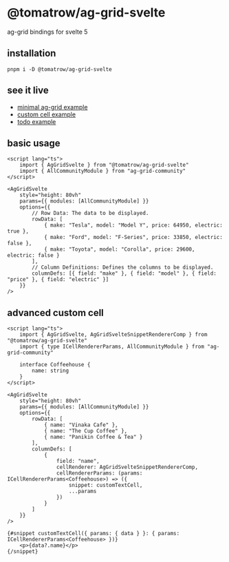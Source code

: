 # @tomatrow/ag-grid-svelte

ag-grid bindings for svelte 5

## installation

```shell
pnpm i -D @tomatrow/ag-grid-svelte
```

## see it live

- [minimal ag-grid example](https://svelte.dev/playground/hello-world?version=5.25.7#H4sIAAAAAAAAE3VSwW7bMAz9FUKnDXDqYN2KVkiHFSm6XXpZcxniHFSbdoTJkiExzQzD_z7RaoYEyW7i4-Pj05MGYVWLQoofaIyDvfOmgg9YacLqo8hErQ0GIdeDoL5jHgMRf5966Lqr8IaGGHtVAS_hpbOElqKMWITS647AKNvcF4JCIb4WtiDdds4TDPDQfPe6eplGYYTauxYK8Y1cq8i7fa6aWRMJsyReiNNhY5aubXdWU__sqp05kjgMlgcCzy7y5Ic92MXxbtYN1BuMLreomy1JuJ2_bdPGTnnVhvthgHZaEySsz5dvYByZ7TrSzjKdq4LyHH66PTwqUhJWW4QqnoAcvMajDp1RPVZXiRvvnHjrVBcUd6rfKOOVVhiMKkTGJtAw8swH-MVY53UZWTef777MM0CDJUVEAvldTCU7V3tyvjoRe5q9oNcYjtSur29P1WplwmW5lesdnbpbOu9Mcvyu9-nuZn5JL8ltsn95LZ3ZtRYesdYxX05TpgIDUEywnPrhPyGmbuTzOw1QazQVG2KvhYj24Rhku2foZPgMPRjnxoZ38YPn8TfFX0_4h4TkuMdNrJQ2e20rIacrjn8Bvx0983gDAAA=)
- [custom cell example](https://svelte.dev/playground/hello-world?version=5.25.7#H4sIAAAAAAAAE61X72_byBH9Vya6tnAAc8X9Qe5SlY36nCA5ILk7NGn6IQpwNEnJbFakTqSs2IL-975ZUr64l0NRoB9IkbuzO2_evBmuDpMmX1eT2eR15X1L-3brSzqryrqvyueT88my9lU3mX08TPr7DdvxAMbHVVebjejuKt_z2E3eVd8aL9qmr5oe20zmXbGtNz35vFldLCZ9t5hcLppFX6837banA12tXm3r8l1Yev7k7V1TbzZV__eqKatttb1u1xs60nLbrmkx-VvfrvN-2-6n-SpaYU00eF9Mnu7uPdatd03d379ty52vftvitLA4GQxr-UIAXU9Fu1xW1W2766qOLuhPXZ_31dnHYNQfhp9FzwTMsN2Husk_53SdLwHi_DSbl-W26roZ_aLjGJNb393kJX2ovc9XFb3Y0j_gmpSUj5PndH1FmYpjF-aqkt6x4-6Xx03r7lWLkXJG_XZXDaPH8z_A9f62ouvdhq5DNN-EpuKU_ll3HHXd0NVdRT8VVY6XsgpgGE1i_i9ofs6b-jOcDGjoL_S-yr-JKZEx_QizHIl4vb8nGUt62RQ1MOTdIyr1v6Hin0_PcX_McbvpazxweqGy-q4qz0bM0NaLvM9nT2Qwbr-CLNv9D9j87EAlrOj4nC4uw6PgUEe7sl2_ye_bXc-h57u-fV3Vq9v-MeCi9bt186JaIuKPJ-QHWtaVL3kJb7WY0PH8G3MjVU-nTw-L_tHuRMRXLMMxiv9UWLP_VnV_sO7nfJuvAfxsEx4CAWdfIVj03bAXKNx1qNf37Wrlq2tscf61lRBi2OG3wePz0_NxePjEPzw6nw4NhZtIc_hu9PA7B0jLZoR3ShBSFDab3-z6vm2o8DmEVnfRKtBzcWCzZ-JE15HapvB18fnicDaE9nQeinn2dOT58XIU_Xf1kv5jt1M8r366ev_yxelt3t2t6MvaNx16423fb2bT6X6_F3st2u1qih4QT2GCHO_rsr-FkVZ4uQ0qOr3d1dX--_YLXmOKKZGKL7TZ-bMooh8g86HhvYKWwmtHN_fhbXiJiB138Lyq-9vdjUA_nK4wHdU8Px3uN769ma5RjNV2ClaqpqtE_6WnKLqcb_L-Frr0HhCK3XaL1n_d-nYLbCWG1spqMknmrbBZpGKfCiUJv0l410JrHxmhksi4IoJRSlZkJpJWoOng7pJIZcIa0rFQ9mGtnUgi7WLh0lzKhPji0ONISSF1JDORFrxcyySSUjgX6UQY6SLpRAaDJBGxi5QS0hQ8ZhMZaRGnNtLwDExwBqsUyIRUVyo2xFfwQVIjmkwYlUsHeM6cfMOrIpkIzc6V0FgBoJmNZCyMlpQKp-AfePGQSwt7Gu5hW44ug22RwFxZMOK0oswBOEhJbAbPRkhLyuKeu5jcCIjgTTmSaWGElew1ZgpdDFdwai3BSUoqARpvEpFmpIRD6KBBKybKJvhJkIKUGUisidgYFMTYas33hFQqUl1ECEnLSGrk0DJ3JkvY2CgXGMAGAO5y64SicBvYkSHZYEK7QokUUYjUEVxCrcIkgJtKANcgRiMUXENoGRLK8UnpBZJrvIgzThv0YAPbMkhEplCHhiAUMiWs4wzJxHOKwZvQuYKU-BrRGGSEYWfyYQ3YLiOjvY1DPowPosFOwGN9lAL6oAzMMDa48SloSklnrFytLIKwiXmjM2RIkbYqLNM60lIYmxslDIXb4D8TCmQAA-fAyjCSwCHYZulYFkuqCggx0aRBTQQqEyRccKIMyELUSItyr2X6QRktrPYZkprA2iU-S3kNCFGpB-dcEzJXiBq8h_uoOEcKhWehZCSdhvsoKskJ0SLTBQK2GdyyLgiMxqjULIQJh5rl4xAH-7JcgMqYKBVWmYhhSY4sjVIk4lc8pqhrWLLqMqEzGJrUG34CKvewZppVQuAuRvgGd8PJsjFEhjik4XVcHSiWJNQzlzBq12qwqbCfhLZkMEFdDzIrkDCHWGLWPQoIgC1xUMR6TIoUrHKN8CGMu4YZkpw5LjVmGmmQBbhAgJCugk5DGOnQqRTK06xTEAalxlCz9RAd-htzCOIhJ257D2-NRUFahQ7TRQb4UWWAEiWoI6HYGpFDc04_vFUZ9OzAdeIBJdCunI-E4U6WhpBVhhhMwr1Bc0iKlcPdBQ01ZSZj9p7aIoEiHDcdLhiuM7AUc4yWBYpmAYTQi-V8cStGJSM3MnTQFLyDPRklKGVOqcgcsoYkBcJcoZHejAsBClT8k6h06DrkDEsoQfXZtUSksQvRu6zgbqAhSjSe2DBQpx2nOcvSyODrEHqzMUAuERvqU2M75MohPABJh8oHm85xY0Adw6m2A3rBLeiNwWnbpBCcvENAWBLqADKT4MiHcEF4nDwsJtPLOX9kTx_vWeW76vF7Pb-5fPnj1fdvXhJ_uefTm5PZtF4Ox4npcJ7A-GE6Hkd4opl_faqiw3jQPI7nkovDgdbhDwkf_X7_N-UTHY80Daecedff-yr4HY8u4yErnAlmICb-81-HkeFg8GSo4C_xjLZVOQ6Udbfx-f2Mlr76Mo7lvl41Ec7RfGDCxx1f-XHmXzhY1cv7aPxLN6NukxdVlG_bXTPseAyHshEi_vz11Zd-MuND9_ET3vLa7-umnMyWOfP6bxAdBx9_DgAA)
- [todo example](https://svelte.dev/playground/hello-world?version=5.25.7#H4sIAAAAAAAAE91XzW7jNhB-lYnSg4Ta8uZUQLWdTRO0G6B_2O32YvlAi7RNLEUKIhXHUPUG-wr7cn2SDknJlmJn2-awKAofRA2HM9988yO6DiTJWZAEb5gQCnaqFBRCRrlhNApGwZoLpoNkUQdmX1g9K0B5e-qmKGL9wISxshXR7Jw8U9IwadBMMNVZyQsDgsjNLA2MToN5KlPD80KVBmq42fxQcvrOHR0N3t5JXhTMvGWSspKVtyovoIF1qXJIg9dG5cSUajchm_EGz4y99zQYWLcxgDX5S2G4knrkJfe3GHxn-FdSkhx3boRAH3kludn_pGgl2NFd5yTrFJwf6wkjLdckY_CbogpqK0MpTUCbksuNfzdEfxhKqJIsgZVSghFnqPH2kDptwKAtnTiTiyXM4CttiGHhYhkddQil31XGKPlW7bwqKtZgXSNeSscrtztGjtIA43YQEDauvfM1ERpD7PtVnqWkT9nUmp5bEMgWf2A0bINEw3fEkAQWcRw7xKMBqOXI620wh2p3j7jCGiiegCaC2dwtY04HWreCaB2i5aijEslcg5XEVv8aD8DFbDZwhLIISmaqUvpgHDr3foYKr9CMujzkP5K9qoxjrTLqDeObrUGW_H6mRJXLO7ZGUhad7QO01GwZQVp-xiawBi4P5-xvx6nZJvDNq55MY12Slejo7-1gn2EpncqzXqkmf9cgz5zzJY4JKNrFmQbweXaZCXsBImTvJrGc2xThyVF_H7PvzR6FTdStm4Nqz-ZasMcErgbBM-EK15bpgEQbxrmqsL-Typg9Xxloe8spZXJsLXZlMISY4tSyybEh3m5xYrHv0TOm0JRVPyV2Wvoknlb0cxXaO66kdfA7ERXzXmjIHnBePonuOAqw-Vx_xWsuaRjatfNnF13YzkLc9lT0lKULf-bQJE-dIOvoxMOIJds5cEB0O7PgD5CVEBFcX7sR0rfgQLQGXPaOxL60COx8GhTBP0vLFy6V_08ROBOWdPRxcTEsgpen82Wj7ssl8L8zWCkTzLB_P1v9YmkfVjqd-MuWvWDJ-rI13xvbWKjeGjQJdOvPYMaKdj7qS2Tfa3-W_xbQ1H9uO5iZzejMf4gxg-3H-JgVJTPBsw-zOjzUs46LSm9Df5vJyn1hVFwSiR_r9-_v78LoeJ2xOJGkk1tN1GKZd15uKG3RTTwAt1MnDNVb3brNYiwVZTFCvUdKHu3MexXB13DluZjwNS7qSUtvMyR7kMoX8_3atz13_vt97xA90_xPEtRLnbdj59H4apgjOEu-LlDGQndsBFdRM__z08chb-dYmFL-AF222-uyNIRLVra3_mm_ywaqaQB1e_ts2khmdQ25u4fbu9fp7XwJTQOTua17dOyKfqrNXjDnKh4C6IZJshFqRcRxtji9_qiJe6NjOIIoR2LIPgGJlfZtryOfNKR7NK4fWzj4n8iwRxMk9ovVLPGNcLFDfoPE1WvzF-ghv2mWDQAA)

## basic usage

```svelte
<script lang="ts">
	import { AgGridSvelte } from "@tomatrow/ag-grid-svelte"
	import { AllCommunityModule } from "ag-grid-community"
</script>

<AgGridSvelte
	style="height: 80vh"
	params={{ modules: [AllCommunityModule] }}
	options={{
		// Row Data: The data to be displayed.
		rowData: [
			{ make: "Tesla", model: "Model Y", price: 64950, electric: true },
			{ make: "Ford", model: "F-Series", price: 33850, electric: false },
			{ make: "Toyota", model: "Corolla", price: 29600, electric: false }
		],
		// Column Definitions: Defines the columns to be displayed.
		columnDefs: [{ field: "make" }, { field: "model" }, { field: "price" }, { field: "electric" }]
	}}
/>
```

## advanced custom cell

```svelte
<script lang="ts">
	import { AgGridSvelte, AgGridSvelteSnippetRendererComp } from "@tomatrow/ag-grid-svelte"
	import { type ICellRendererParams, AllCommunityModule } from "ag-grid-community"

	interface Coffeehouse {
		name: string
	}
</script>

<AgGridSvelte
	style="height: 80vh"
	params={{ modules: [AllCommunityModule] }}
	options={{
		rowData: [
			{ name: "Vinaka Cafe" },
			{ name: "The Cup Coffee" },
			{ name: "Panikin Coffee & Tea" }
		],
		columnDefs: [
			{
				field: "name",
				cellRenderer: AgGridSvelteSnippetRendererComp,
				cellRendererParams: (params: ICellRendererParams<Coffeehouse>) => ({
					snippet: customTextCell,
					...params
				})
			}
		]
	}}
/>

{#snippet customTextCell({ params: { data } }: { params: ICellRendererParams<Coffeehouse> })}
	<p>{data?.name}</p>
{/snippet}
```
